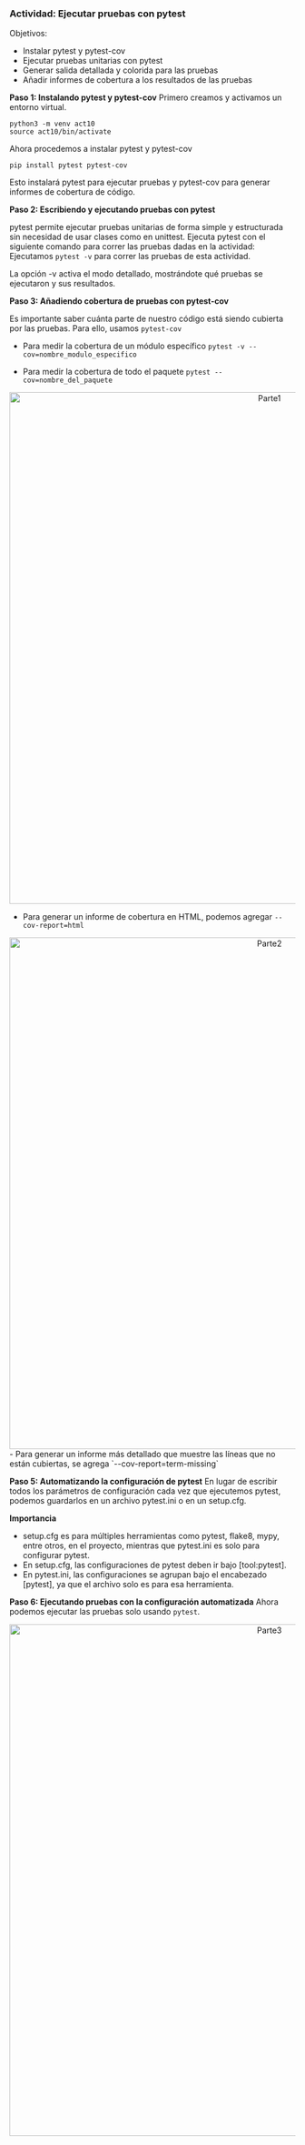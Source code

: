### Actividad: Ejecutar pruebas con pytest
Objetivos:
- Instalar pytest y pytest-cov
- Ejecutar pruebas unitarias con pytest
- Generar salida detallada y colorida para las pruebas
- Añadir informes de cobertura a los resultados de las pruebas

**Paso 1: Instalando pytest y pytest-cov**
Primero creamos y activamos un entorno virtual.
```
python3 -m venv act10
source act10/bin/activate
```
Ahora procedemos a instalar pytest y pytest-cov
```
pip install pytest pytest-cov
``` 
Esto instalará pytest para ejecutar pruebas y pytest-cov para generar informes de cobertura de código.


**Paso 2: Escribiendo y ejecutando pruebas con pytest**

pytest permite ejecutar pruebas unitarias de forma simple y estructurada sin necesidad de usar clases como en unittest. Ejecuta pytest con el siguiente comando para correr las pruebas dadas en la actividad:
Ejecutamos `pytest -v` para correr las pruebas de esta actividad.

La opción -v activa el modo detallado, mostrándote qué pruebas se ejecutaron y sus resultados. 

**Paso 3: Añadiendo cobertura de pruebas con pytest-cov**

Es importante saber cuánta parte de nuestro código está siendo cubierta por las pruebas. Para ello, usamos `pytest-cov`

- Para medir la cobertura de un módulo específico `pytest -v --cov=nombre_modulo_especifico`

- Para medir la cobertura de todo el paquete  `pytest --cov=nombre_del_paquete` 
 <div align="center">
      <img src="https://i.postimg.cc/zBs5X9Z9/10-1.png" alt="Parte1" width="900" />
    </div>

- Para generar un informe de cobertura en HTML, podemos agregar  `--cov-report=html`
 <div align="center">
      <img src="https://i.postimg.cc/J7XMd4jm/10-2.png" alt="Parte2" width="900" />
    </div>
- Para generar un informe más detallado que muestre las líneas que no están cubiertas, se agrega   `--cov-report=term-missing`


**Paso 5: Automatizando la configuración de pytest**
En lugar de escribir todos los parámetros de configuración cada vez que ejecutemos pytest, podemos guardarlos en un archivo pytest.ini o en un setup.cfg. 

**Importancia**

- setup.cfg es para múltiples herramientas como pytest, flake8, mypy, entre otros, en el proyecto, mientras que pytest.ini es solo para configurar pytest.
- En setup.cfg, las configuraciones de pytest deben ir bajo [tool:pytest].
- En pytest.ini, las configuraciones se agrupan bajo el encabezado [pytest], ya que el archivo solo es para esa herramienta.

**Paso 6: Ejecutando pruebas con la configuración automatizada**
Ahora podemos ejecutar las pruebas solo usando `pytest`.
 <div align="center">
      <img src="https://i.postimg.cc/wB3d569C/10-3.png" alt="Parte3" width="900" />
    </div>